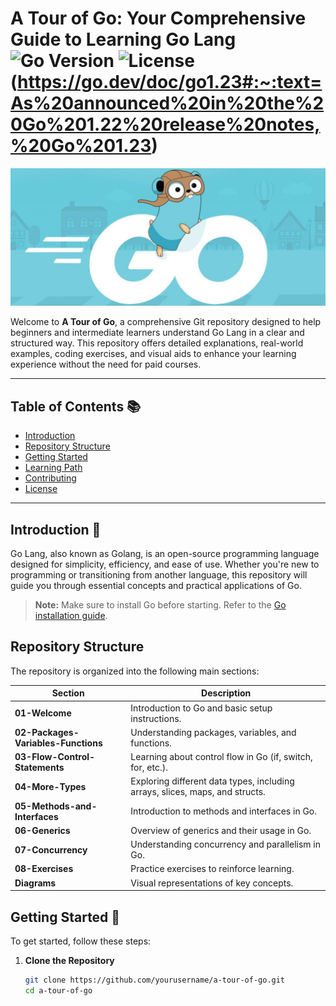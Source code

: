 # A Tour of Go: Your Comprehensive Guide to Learning Go Lang ![Go Version](https://img.shields.io/badge/Go-1.23.2-blue.svg) ![License](https://img.shields.io/badge/License-MIT-yellow.svg)(https://go.dev/doc/go1.23#:~:text=As%20announced%20in%20the%20Go%201.22%20release%20notes,%20Go%201.23)

![A Tour of Go](ATourofGo-01.jpg)

Welcome to **A Tour of Go**, a comprehensive Git repository designed to help beginners and intermediate learners understand Go Lang in a clear and structured way. This repository offers detailed explanations, real-world examples, coding exercises, and visual aids to enhance your learning experience without the need for paid courses.

---

## Table of Contents 📚
- [Introduction](#introduction)
- [Repository Structure](#repository-structure)
- [Getting Started](#getting-started)
- [Learning Path](#learning-path)
- [Contributing](#contributing)
- [License](#license)

---

## Introduction 🚀

Go Lang, also known as Golang, is an open-source programming language designed for simplicity, efficiency, and ease of use. Whether you're new to programming or transitioning from another language, this repository will guide you through essential concepts and practical applications of Go.

> **Note:** Make sure to install Go before starting. Refer to the [Go installation guide](https://golang.org/doc/install).

## Repository Structure

The repository is organized into the following main sections:

| Section                              | Description                                              |
|--------------------------------------|----------------------------------------------------------|
| **01-Welcome**                       | Introduction to Go and basic setup instructions.        |
| **02-Packages-Variables-Functions**  | Understanding packages, variables, and functions.       |
| **03-Flow-Control-Statements**       | Learning about control flow in Go (if, switch, for, etc.).|
| **04-More-Types**                    | Exploring different data types, including arrays, slices, maps, and structs. |
| **05-Methods-and-Interfaces**        | Introduction to methods and interfaces in Go.           |
| **06-Generics**                      | Overview of generics and their usage in Go.             |
| **07-Concurrency**                   | Understanding concurrency and parallelism in Go.        |
| **08-Exercises**                     | Practice exercises to reinforce learning.               |
| **Diagrams**                         | Visual representations of key concepts.                 |

## Getting Started 🌟

To get started, follow these steps:

1. **Clone the Repository**
   ```bash
   git clone https://github.com/yourusername/a-tour-of-go.git
   cd a-tour-of-go
